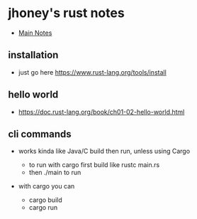 # jhoney's rust notes #
* [Main Notes](../README.md#quick-links)

## installation ##
- just go here https://www.rust-lang.org/tools/install

## hello world ##
- https://doc.rust-lang.org/book/ch01-02-hello-world.html

## cli commands ##
* works kinda like Java/C build then run, unless using Cargo
    - to run with cargo first build like rustc main.rs
    - then ./main to run

* with cargo you can
    - cargo build
    - cargo run